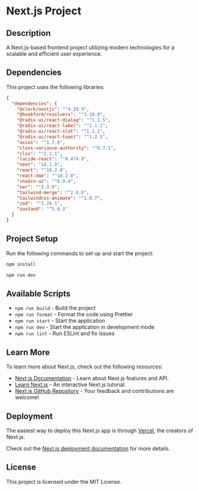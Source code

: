 # Next.js Project

## Description

A Next.js-based frontend project utilizing modern technologies for a scalable and efficient user experience.

## Dependencies

This project uses the following libraries:

```json
{
  "dependencies": {
    "@clerk/nextjs": "^4.29.9",
    "@hookform/resolvers": "^3.10.0",
    "@radix-ui/react-dialog": "^1.1.5",
    "@radix-ui/react-label": "^2.1.1",
    "@radix-ui/react-slot": "^1.1.1",
    "@radix-ui/react-toast": "^1.2.5",
    "axios": "^1.7.9",
    "class-variance-authority": "^0.7.1",
    "clsx": "^2.1.1",
    "lucide-react": "^0.474.0",
    "next": "14.1.0",
    "react": "^18.2.0",
    "react-dom": "^18.2.0",
    "shadcn-ui": "^0.9.4",
    "swr": "^2.3.0",
    "tailwind-merge": "^2.6.0",
    "tailwindcss-animate": "^1.0.7",
    "zod": "^3.24.1",
    "zustand": "^5.0.3"
  }
}
```

## Project Setup

Run the following commands to set up and start the project:

```bash
npm install

npm run dev
```

## Available Scripts

- `npm run build` - Build the project
- `npm run format` - Format the code using Prettier
- `npm run start` - Start the application
- `npm run dev` - Start the application in development mode
- `npm run lint` - Run ESLint and fix issues

## Learn More

To learn more about Next.js, check out the following resources:

- [Next.js Documentation](https://nextjs.org/docs) - Learn about Next.js features and API.
- [Learn Next.js](https://nextjs.org/learn) - An interactive Next.js tutorial.
- [Next.js GitHub Repository](https://github.com/vercel/next.js) - Your feedback and contributions are welcome!

## Deployment

The easiest way to deploy this Next.js app is through [Vercel](https://vercel.com/new?utm_medium=default-template&filter=next.js&utm_source=create-next-app&utm_campaign=create-next-app-readme), the creators of Next.js.

Check out the [Next.js deployment documentation](https://nextjs.org/docs/deployment) for more details.

## License

This project is licensed under the MIT License.

